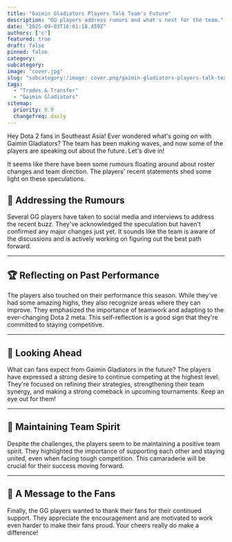 ```yaml
---
title: "Gaimin Gladiators Players Talk Team's Future"
description: "GG players address rumors and what's next for the team."
date: "2025-09-03T16:01:18.459Z"
authors: ['c']
featured: true
draft: false
pinned: false
category:
subcategory:
image: "cover.jpg"
slug: "subcategory:/image: cover.png/gaimin-gladiators-players-talk-team-s-future"
tags:
  - "Trades & Transfer"
  - "Gaimin Gladiators"
sitemap:
  priority: 0.9
  changefreq: daily
---
```

Hey Dota 2 fans in Southeast Asia! Ever wondered what's going on with Gaimin Gladiators? The team has been making waves, and now some of the players are speaking out about the future. Let's dive in!

It seems like there have been some rumours floating around about roster changes and team direction. The players' recent statements shed some light on these speculations.

## 🤔 Addressing the Rumours

Several GG players have taken to social media and interviews to address the recent buzz. They've acknowledged the speculation but haven't confirmed any major changes just yet. It sounds like the team is aware of the discussions and is actively working on figuring out the best path forward.

---

## 🏆 Reflecting on Past Performance

The players also touched on their performance this season. While they've had some amazing highs, they also recognize areas where they can improve. They emphasized the importance of teamwork and adapting to the ever-changing Dota 2 meta. This self-reflection is a good sign that they're committed to staying competitive.

---

## 🚀 Looking Ahead

What can fans expect from Gaimin Gladiators in the future? The players have expressed a strong desire to continue competing at the highest level. They're focused on refining their strategies, strengthening their team synergy, and making a strong comeback in upcoming tournaments. Keep an eye out for them!

---

## 💪 Maintaining Team Spirit

Despite the challenges, the players seem to be maintaining a positive team spirit. They highlighted the importance of supporting each other and staying united, even when facing tough competition. This camaraderie will be crucial for their success moving forward.

---

## 🙏 A Message to the Fans

Finally, the GG players wanted to thank their fans for their continued support. They appreciate the encouragement and are motivated to work even harder to make their fans proud. Your cheers really do make a difference!